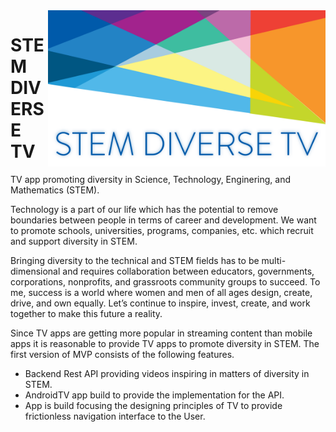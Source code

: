 <img src="./logo.png" align="right" height='250'>

# STEM DIVERSE TV
TV app promoting diversity in Science, Technology, Enginering, and Mathematics (STEM).

Technology is a part of our life which has the potential to remove boundaries between people in terms of career and development. We want to promote schools, universities, programs, companies, etc. which recruit and support diversity in STEM.

Bringing diversity to the technical and STEM fields has to be multi-dimensional and requires collaboration between educators, governments, corporations, nonprofits, and grassroots community groups to succeed. To me, success is a world where women and men of all ages design, create, drive, and own equally. Let’s continue to inspire, invest, create, and work together to make this future a reality.

Since TV apps are getting more popular in streaming content than mobile apps it is reasonable to provide TV apps to promote diversity in STEM. The first version of MVP consists of the following features.

* Backend Rest API providing videos inspiring in matters of diversity in STEM.
* AndroidTV app build to provide the implementation for the API.
* App is build focusing the designing principles of TV to provide frictionless navigation interface to the User.
